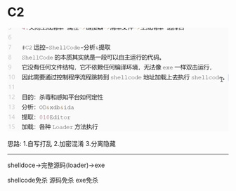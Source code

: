 # C2
![](vx_images/434346989466615.png)


思路:
1.自写打乱
2.加密混淆
3.分离隐藏

---

shelldoce->完整源码(loader)->exe

shellcode免杀
源码免杀
exe免杀